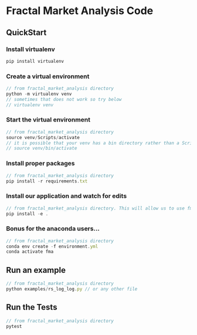 # Fractal Market Analysis Code

## QuickStart
### Install virtualenv
```javascript
pip install virtualenv
```

### Create a virtual environment
```javascript
// from fractal_market_analysis directory
python -m virtualenv venv
// sometimes that does not work so try below
// virtualenv venv
```

### Start the virtual environment
```javascript
// from fractal_market_analysis directory
source venv/Scripts/activate
// it is possible that your venv has a bin directory rather than a Scripts directory. If so run the following
// source venv/bin/activate
```

### Install proper packages
```javascript
// from fractal_market_analysis directory
pip install -r requirements.txt
```

### Install our application and watch for edits
```javascript
// from fractal_market_analysis directory. This will allow us to use fma imports in our modules.
pip install -e .
```

### Bonus for the anaconda users...
```javascript
// from fractal_market_analysis directory
conda env create -f environment.yml
conda activate fma
```

## Run an example
```javascript
// from fractal_market_analysis directory
python examples/rs_log_log.py // or any other file
```

## Run the Tests
```javascript
// from fractal_market_analysis directory
pytest
```